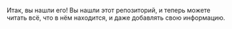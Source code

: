 Итак, вы нашли его!
Вы нашли этот репозиторий, и теперь можете читать всё, что в нём находится, и даже добавлять свою информацию.
